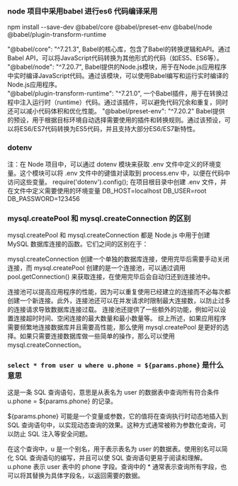 ###  node 项目中采用babel 进行es6 代码编译采用
npm install --save-dev @babel/core @babel/preset-env @babel/node @babel/plugin-transform-runtime

"@babel/core": "^7.21.3", Babel的核心库，包含了Babel的转换逻辑和API。通过Babel API，可以将JavaScript代码转换为其他形式的代码（如ES5、ES6等）。
"@babel/node": "^7.20.7", Babel提供的Node.js模块，用于在Node.js应用程序中实时编译JavaScript代码。通过该模块，可以使用Babel编写和运行实时编译的Node.js应用程序。  
"@babel/plugin-transform-runtime": "^7.21.0", 一个Babel插件，用于在转换过程中注入运行时（runtime）代码。通过该插件，可以避免代码冗余和重复，同时还可以减小代码体积和优化性能。
"@babel/preset-env": "^7.20.2" Babel提供的预设，用于根据目标环境自动选择需要使用的插件和转换规则。通过该预设，可以将ES6/ES7代码转换为ES5代码，并且支持大部分ES6/ES7新特性。
### dotenv  
注：在 Node 项目中，可以通过 dotenv 模块来获取 .env 文件中定义的环境变量。这个模块可以将 .env 文件中的键值对读取到 process.env 中，以便在代码中访问这些变量。
require('dotenv').config();
在项目根目录中创建 .env 文件，并在文件中定义需要使用的环境变量
DB_HOST=localhost
DB_USER=root
DB_PASSWORD=123456
### mysql.createPool 和 mysql.createConnection  的区别
mysql.createPool 和 mysql.createConnection 都是 Node.js 中用于创建 MySQL 数据库连接的函数。它们之间的区别在于：

mysql.createConnection 创建一个单独的数据库连接，使用完毕后需要手动关闭连接，而 mysql.createPool 创建的是一个连接池，可以通过调用 pool.getConnection() 来获取连接，在使用完毕后会自动归还到连接池中。

连接池可以提高应用程序的性能，因为可以重复使用已经建立的连接而不必每次都创建一个新连接。此外，连接池还可以在并发请求时限制最大连接数，以防止过多的连接请求导致数据库连接过载。
连接池还提供了一些额外的功能，例如可以设置连接超时时间、空闲连接的最大数量和最小数量等。
综上所述，如果应用程序需要频繁地连接数据库并且需要高性能，那么使用 mysql.createPool 是更好的选择。如果只需要连接数据库做一些简单的操作，那么可以使用 mysql.createConnection。

### `select * from user u where u.phone = ${params.phone}`  是什么意思

这是一条 SQL 查询语句，意思是从表名为 user 的数据表中查询所有符合条件 u.phone = ${params.phone} 的记录。

${params.phone} 可能是一个变量或参数，它的值将在查询执行时动态地插入到 SQL 查询语句中，以实现动态查询的效果。这种方式通常被称为参数化查询，可以防止 SQL 注入等安全问题。

在这个查询中，u 是一个别名，用于表示表名为 user 的数据表。使用别名可以简化 SQL 查询语句的编写，并且可以使 SQL 查询语句更易于阅读和理解。 u.phone 表示 user 表中的 phone 字段。查询中的 * 通常表示查询所有字段，也可以将其替换为具体字段名，以返回需要的数据。